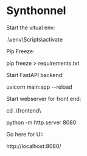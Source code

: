 # Synthonnel

Start the vitual env:

.\venv\Scripts\activate


Pip Freeze:

pip freeze > requirements.txt


Start FastAPI backend:

uvicorn main:app --reload


Start webserver for front end:

cd .\frontend\

python -m http.server 8080


Go here for UI:

http://localhost:8080/



